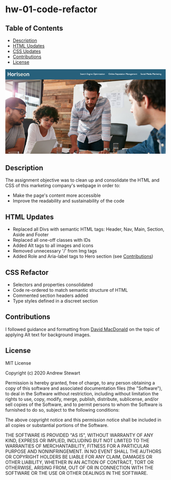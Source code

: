 # hw-01-code-refactor

## Table of Contents

* [Description](#description)
* [HTML Updates](#html)
* [CSS Updates](#css)
* [Contributions](#contributions)
* [License](#license)


![Horiseon Home Page](assets/images/horiseon.jpg)


## Description

The assignment objective was to clean up and consolidate the HTML and CSS of this marketing company's webpage in order to:
- Make the page's content more accessible
- Improve the readability and sustainability of the code


## HTML Updates
- Replaced all Divs with semantic HTML tags: Header, Nav, Main, Section, Aside and Footer
- Replaced all one-off classes with IDs
- Added Alt tags to all images and icons
- Removed unnecessary '/' from Img tags
- Added Role and Aria-label tags to Hero section (see [Contributions](#contributions))


## CSS Refactor
- Selectors and properties consolidated
- Code re-ordered to match semantic structure of HTML
- Commented section headers added
- Type styles defined in a discreet section


## Contributions

I followed guidance and formatting from [David MacDonald](http://www.davidmacd.com/blog/alternate-text-for-css-background-images.html) on the topic of applying Alt text for background images.


## License

MIT License

Copyright (c) 2020 Andrew Stewart

Permission is hereby granted, free of charge, to any person obtaining a copy
of this software and associated documentation files (the "Software"), to deal
in the Software without restriction, including without limitation the rights
to use, copy, modify, merge, publish, distribute, sublicense, and/or sell
copies of the Software, and to permit persons to whom the Software is
furnished to do so, subject to the following conditions:

The above copyright notice and this permission notice shall be included in all
copies or substantial portions of the Software.

THE SOFTWARE IS PROVIDED "AS IS", WITHOUT WARRANTY OF ANY KIND, EXPRESS OR
IMPLIED, INCLUDING BUT NOT LIMITED TO THE WARRANTIES OF MERCHANTABILITY,
FITNESS FOR A PARTICULAR PURPOSE AND NONINFRINGEMENT. IN NO EVENT SHALL THE
AUTHORS OR COPYRIGHT HOLDERS BE LIABLE FOR ANY CLAIM, DAMAGES OR OTHER
LIABILITY, WHETHER IN AN ACTION OF CONTRACT, TORT OR OTHERWISE, ARISING FROM,
OUT OF OR IN CONNECTION WITH THE SOFTWARE OR THE USE OR OTHER DEALINGS IN THE
SOFTWARE.

